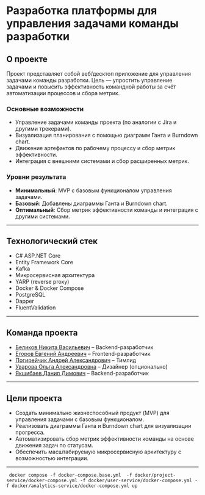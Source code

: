 # Разработка платформы для управления задачами команды разработки

## О проекте

Проект представляет собой веб/десктоп приложение для управления задачами команды разработки. Цель — упростить управление задачами и повысить эффективность командной работы за счёт автоматизации процессов и сбора метрик.

### Основные возможности
- Управление задачами команды проекта (по аналогии с Jira и другими трекерами).
- Визуализация планирования с помощью диаграмм Ганта и Burndown chart.
- Движение артефактов по рабочему процессу и сбор метрик эффективности.
- Интеграция с внешними системами и сбор расширенных метрик.

### Уровни результата
- **Минимальный**: MVP с базовым функционалом управления задачами.
- **Базовый**: Добавлены диаграммы Ганта и Burndown chart.
- **Оптимальный**: Сбор метрик эффективности команды и интеграция с другими системами.

---

## Технологический стек

- C# ASP.NET Core  
- Entity Framework Core  
- Kafka  
- Микросервисная архитектура  
- YARP (reverse proxy)  
- Docker & Docker Compose  
- PostgreSQL  
- Dapper  
- FluentValidation  

---

## Команда проекта

- [Беликов Никита Васильевич](https://t.me/holo21k) – Backend-разработчик  
- [Егоров Евгений Андреевич](https://t.me/callme_jewel) – Frontend-разработчик  
- [Погирейчик Андрей Александрович](https://t.me/PuppyHater) – Тимлид  
- [Уварова Ольга Александровна](https://t.me/ol_rey) – Дизайнер (опционально)  
- [Якшибаев Данил Димович](https://t.me/sapkjfl) – Backend-разработчик  

---

## Цели проекта

- Создать минимально жизнеспособный продукт (MVP) для управления задачами с базовым функционалом.
- Реализовать диаграммы Ганта и Burndown chart для визуализации прогресса.
- Автоматизировать сбор метрик эффективности команды на основе движения задач по статусам.
- Обеспечить масштабируемую микросервисную архитектуру с возможностью интеграции.

---

```
 docker compose -f docker-compose.base.yml  -f docker/project-service/docker-compose.yml -f docker/user-service/docker-compose.yml -f docker/analytics-service/docker-compose.yml up
 ```
